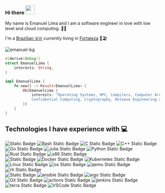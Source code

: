 ### Hi there <img src="https://raw.githubusercontent.com/MartinHeinz/MartinHeinz/master/wave.gif" width="30px">

My name is Emanuel Lima and I am a software engineer in love with low level and cloud computing. 👨‍💻

I'm a [Brazilian 🇧🇷](https://www.wikiwand.com/en/Brazil) currently living in [Fortaleza](https://www.wikiwand.com/en/Fortaleza) 🌴🏖️

![emanuel-bg](./assets/fortaleza.jpg)

```rust
#[derive(Debug)]
struct EmanuelLima {
    interests: String,
}

impl EmanuelLima {
    fn new() -> Result<EmanuelLima> {
        Ok(EmanuelLima {
            interests: "Operating Systems, HPC, Compilers, Computer Architecture,\
            Confidential Computing, Cryptography, Release Engineering and DevSecOps",
        })
    }
}
```

## Technologies I have experience with 💻

![Static Badge](https://img.shields.io/badge/langs-black?style=for-the-badge)
![Bash Static Badge](https://img.shields.io/badge/bash-%237F52FF?style=for-the-badge&logo=gnubash&logoColor=white)
![C Static Badge](https://img.shields.io/badge/C-%2339457E?style=for-the-badge&logo=c)
![C++ Static Badge](https://img.shields.io/badge/C%2B%2B-%2300599C?style=for-the-badge&logo=c%2B%2B)
![Go Static Badge](https://img.shields.io/badge/Go-00CED1?style=for-the-badge&logo=go&logoColor=white)
![Julia Static Badge](https://img.shields.io/badge/Julia-9370DB?style=for-the-badge&logo=julia&logoColor=white)
![Python Static Badge](https://img.shields.io/badge/Python-%233776AB?style=for-the-badge&logo=python&logoColor=white)
![Rust Static Badge](https://img.shields.io/badge/rust-B7410E?style=for-the-badge&logo=rust&logoColor=white)
![x86 Static Badge](https://img.shields.io/badge/x86%20assembly-778899?style=for-the-badge&logo=intel&logoColor=white)
<br>
![Static Badge](https://img.shields.io/badge/infra-black?style=for-the-badge)
![Docker Static Badge](https://img.shields.io/badge/docker-%232496ED?style=for-the-badge&logo=docker&logoColor=white)
![Kubernetes Static Badge](https://img.shields.io/badge/kubernetes-%23326CE5?style=for-the-badge&logo=kubernetes&logoColor=white)
![Linux Static Badge](https://img.shields.io/badge/linux-%23FCC624?style=for-the-badge&logo=linux&logoColor=black)
![os Static Badge](https://img.shields.io/badge/openshift-B22222?style=for-the-badge&logo=redhatopenshift&logoColor=white)
![qemu Static Badge](https://img.shields.io/badge/qemu-556B2F?style=for-the-badge&logo=qemu&logoColor=white)
![rh Static Badge](https://img.shields.io/badge/rhel-%23CC342D?style=for-the-badge&logo=redhat&logoColor=white)
<br>
![Static Badge](https://img.shields.io/badge/devops-black?style=for-the-badge)
![ansible Static Badge](https://img.shields.io/badge/ansible-900C3F?style=for-the-badge&logo=ansible&logoColor=white)
![argo Static Badge](https://img.shields.io/badge/argocd-FF8C00?style=for-the-badge&logo=argo&logoColor=white)
![Git Static Badge](https://img.shields.io/badge/git-%23F05032?style=for-the-badge&logo=git&logoColor=white)
![actions Static Badge](https://img.shields.io/badge/GH%20actions-BDB76B?style=for-the-badge&logo=githubactions&logoColor=white)
![jenkins Static Badge](https://img.shields.io/badge/jenkins-2F4F4F?style=for-the-badge&logo=jenkins&logoColor=white)
![terra Static Badge](https://img.shields.io/badge/terraform-8B4513?style=for-the-badge&logo=terraform&logoColor=white)
![VSCode Static Badge](https://img.shields.io/badge/vscode-4682B4?style=for-the-badge&logo=vscodium&logoColor=white)
